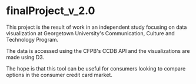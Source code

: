 # finalProject_v_2.0

This project is the result of work in an independent study focusing on data visualization at Georgetown University's Communication, Culture and Technology Program.

The data is accessed using the CFPB's CCDB API and the visualizations are made using D3.

The hope is that this tool can be useful for consumers looking to compare options in the consumer credit card market.
